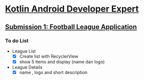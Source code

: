 # [Kotlin Android Developer Expert](https://www.dicoding.com/academies/55?course_ref=76eaef3aef3c70ad2486eea9)

## [Submission 1: Football League Application](https://github.com/budiardianata/kade/tree/submission1)

### To do List
  + League List
    - [x] Create list with RecyclerView
    - [x] show 5 items and display (name dan logo)
  + League Details
	  - [x] name , logo and short description
